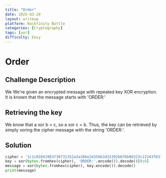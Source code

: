 ```yaml
---
title: "Order"
date: 2025-03-20
layout: writeup
platform: Hackfinity Battle
categories: [Cryptography]
tags: [xor]
difficulty: Easy
---
```


# Order

## Challenge Description

We
We're given an encrypted message with repeated key XOR encryption.
It is known that the message starts with 'ORDER:'

## Retrieving the key

We know that a xor b = c, so a xor c = b.
Thus, the key can be retrieved by simply xoring the cipher message with the string 'ORDER:'.

## Solution

```python
cipher = '1c1c01041963730f31352a3a386e24356b3d32392b6f6b0d323c22243f63731a0d0c302d3b2b1a292a3a38282c2f222d2a112d282c31202d2d2e24352e60'
key = xor(bytes.fromhex(cipher), 'ORDER:'.encode()).decode()[0:6]
message = xor(bytes.fromhex(cipher), key.encode()).decode()
print(message)
```
